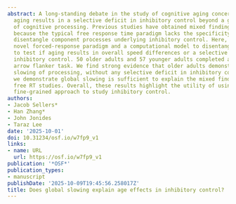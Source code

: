 ```yaml
---
abstract: A long-standing debate in the study of cognitive aging concerns whether
  aging results in a selective deficit in inhibitory control beyond a general slowing
  of cognitive processing. Previous studies have obtained mixed findings, in part
  because the typical free response time paradigm lacks the specificity required to
  disentangle component processes underlying inhibitory control. Here, we apply a
  novel forced-response paradigm and a computational model to disentangle these processes
  to test if aging results in overall speed differences or a selective deficit in
  inhibitory control. 50 older adults and 57 younger adults completed a “forced-response”
  arrow flanker task. We find strong evidence that older adults demonstrate a global
  slowing of processing, without any selective deficit in inhibitory control. Furthermore,
  we demonstrate global slowing is sufficient to explain the mixed findings in previous
  free RT studies. Overall, these results highlight the utility of using a theory-informed,
  fine-grained approach to study inhibitory control.
authors:
- Jacob Sellers*
- Han Zhang*
- John Jonides
- Taraz Lee
date: '2025-10-01'
doi: 10.31234/osf.io/w7fp9_v1
links:
- name: URL
  url: https://osf.io/w7fp9_v1
publication: '*OSF*'
publication_types:
- manuscript
publishDate: '2025-10-09T19:45:56.258017Z'
title: Does global slowing explain age effects in inhibitory control?
---
```

